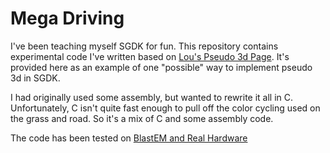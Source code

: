 # Mega Driving

I've been teaching myself SGDK for fun.  This repository contains experimental code I've 
written based on [Lou's Pseudo 3d Page](http://www.extentofthejam.com/pseudo/).  It's 
provided here as an example of one "possible" way to implement pseudo 3d in SGDK. 

I had originally used some assembly, but wanted to rewrite it all in C.  Unfortunately, 
C isn't quite fast enough to pull off the color cycling used on the grass and road.  So
it's a mix of C and some assembly code.

The code has been tested on [BlastEM and Real Hardware](https://youtu.be/p99XATFhSpo)


